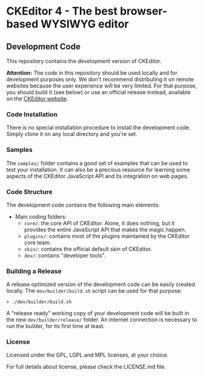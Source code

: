 CKEditor 4 - The best browser-based WYSIWYG editor
==================================================

## Development Code

This repository contains the development version of CKEditor.

**Attention:** The code in this repository should be used locally and for development purposes only.
We don't recommend distributing it on remote websites because the user experience will be very limited.
For that purpose, you should build it (see below) or use an official release instead,
available on the [CKEditor website](http://ckeditor.com).

### Code Installation

There is no special installation procedure to install the development code.
Simply clone it on any local directory and you're set.

### Samples

The `samples/` folder contains a good set of examples that can be used
to test your installation. It can also be a precious resource for learning
some aspects of the CKEditor JavaScript API and its integration on web pages.

### Code Structure

The development code contains the following main elements:

  - Main coding folders:
    - `core/`: the core API of CKEditor. Alone, it does nothing, but
    it provides the entire JavaScript API that makes the magic happen.
    - `plugins/`: contains most of the plugins maintained by the CKEditor core team.
    - `skin/`: contains the official default skin of CKEditor.
    - `dev/`: contains "developer tools".

### Building a Release

A release optimized version of the development code can be easily created locally.
The `dev/builder/build.sh` script can be used for that purpose:

	> ./dev/builder/build.sh

A "release ready" working copy of your development code will be built in the new `dev/builder/release/` folder.
An internet connection is necessary to run the builder, for its first time at least.

### License

Licensed under the GPL, LGPL and MPL licenses, at your choice.

For full details about license, please check the LICENSE.md file.
